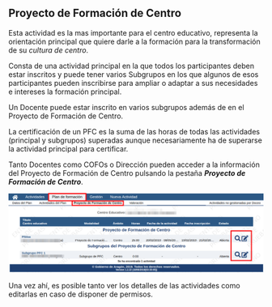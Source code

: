 ## Proyecto de Formación de Centro

Esta actividad es la mas importante para el centro educativo, representa la orientación principal que quiere darle a la formación para la transformación de su _cultura de centro_.

Consta de una actividad principal en la que todos los participantes deben estar inscritos y puede tener varios Subgrupos en los que algunos de esos participantes pueden inscribirse para ampliar o adaptar a sus necesidades e intereses la formación principal.

Un Docente puede estar inscrito en varios subgrupos además de en el Proyecto de Formación de Centro.

La certificación de un PFC es la suma de las horas de todas las actividades (principal y subgrupos) superadas aunque necesariamente ha de superarse la actividad principal para certificar.

Tanto Docentes como COFOs o Dirección pueden acceder a la información del Proyecto de Formación de Centro pulsando la pestaña **_Proyecto de Formación de Centro_**.

![](https://raw.githubusercontent.com/catedu/manualdoceo/master/assets/Seleccion_744bpng.png)

Una vez ahí, es posible tanto ver los detalles de las actividades como editarlas en caso de disponer de permisos.